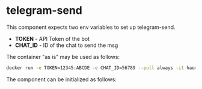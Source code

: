 # telegram-send

This component expects two env variables to set up telegram-send.

* **TOKEN** - API Token of the bot
* **CHAT_ID** - ID of the chat to send the msg

The container "as is" may be used as follows:

```sh
docker run -e TOKEN=12345:ABCDE -e CHAT_ID=56789 --pull always -it haumdaucherdatalab/kubeflow_send_telegram "Hallo"
```

The component can be initialized as follows:


